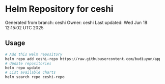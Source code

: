# Helm Repository for ceshi
Generated from branch: ceshi
Owner: ceshi
Last updated: Wed Jun 18 12:15:02 UTC 2025

## Usage
```bash
# Add this Helm repository
helm repo add ceshi-repo https://raw.githubusercontent.com/budiuyun/appStore/helm-ceshi/
# Update repositories
helm repo update
# List available charts
helm search repo ceshi-repo
```
